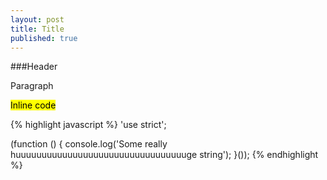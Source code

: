 ```yaml
---
layout: post
title: Title
published: true
---
```


###Header

Paragraph

<mark>Inline code</mark>

{% highlight javascript %}
'use strict';

(function () {
    console.log('Some really huuuuuuuuuuuuuuuuuuuuuuuuuuuuuuuuuge string');
}());
{% endhighlight %}

<span data-height="250" data-theme-id="178" data-slug-hash="BLytG" data-user="malyw" data-default-tab="result" class="codepen"></span>



